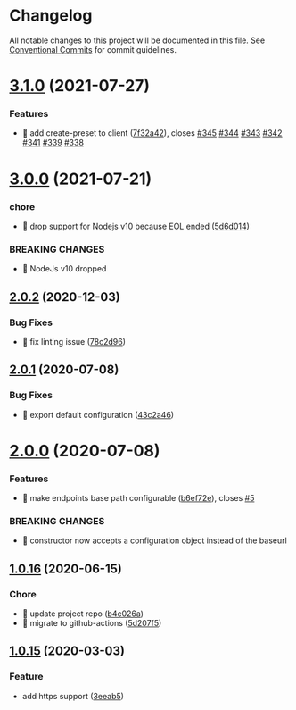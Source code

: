 # Changelog

All notable changes to this project will be documented in this file. See
[Conventional Commits](https://conventionalcommits.org) for commit guidelines.

# [3.1.0](https://github.com/ng-apimock/base-client/compare/v3.0.0...v3.1.0) (2021-07-27)


### Features

* 🎸 add create-preset to client ([7f32a42](https://github.com/ng-apimock/base-client/commit/7f32a42b9392f325b2bdf6a7974e81b8c084e8d4)), closes [#345](https://github.com/ng-apimock/base-client/issues/345) [#344](https://github.com/ng-apimock/base-client/issues/344) [#343](https://github.com/ng-apimock/base-client/issues/343) [#342](https://github.com/ng-apimock/base-client/issues/342) [#341](https://github.com/ng-apimock/base-client/issues/341) [#339](https://github.com/ng-apimock/base-client/issues/339) [#338](https://github.com/ng-apimock/base-client/issues/338)

# [3.0.0](https://github.com/ng-apimock/base-client/compare/v2.0.2...v3.0.0) (2021-07-21)


### chore

* 🤖 drop support for Nodejs v10 because EOL ended ([5d6d014](https://github.com/ng-apimock/base-client/commit/5d6d014783ead658fc5fa1cc69829eb6d812d73a))


### BREAKING CHANGES

* 🧨 NodeJs v10 dropped

## [2.0.2](https://github.com/ng-apimock/base-client/compare/v2.0.1...v2.0.2) (2020-12-03)


### Bug Fixes

* 💄 fix linting issue ([78c2d96](https://github.com/ng-apimock/base-client/commit/78c2d962e136ade1c106de346511a7be5e8278e7))

## [2.0.1](https://github.com/ng-apimock/base-client/compare/v2.0.0...v2.0.1) (2020-07-08)


### Bug Fixes

* 🐛 export default configuration ([43c2a46](https://github.com/ng-apimock/base-client/commit/43c2a46368355b7875602063f91f17aa17aba56a))

# [2.0.0](https://github.com/ng-apimock/base-client/compare/v1.0.16...v2.0.0) (2020-07-08)


### Features

* 🎸 make endpoints base path configurable ([b6ef72e](https://github.com/ng-apimock/base-client/commit/b6ef72e1c6b45e666da2ce5eb6c1d20022514a0b)), closes [#5](https://github.com/ng-apimock/base-client/issues/5)


### BREAKING CHANGES

* 🧨 constructor now accepts a configuration object instead of the baseurl

## [1.0.16](https://github.com/ng-apimock/base-client/compare/v1.0.15...v1.0.16) (2020-06-15)


### Chore
* 🤖 update project repo  ([b4c026a](https://github.com/ng-apimock/base-client/commit/b4c026a970a31cbc257a6ca2a2e4eab7e7a6a0a9))
* 🎡 migrate to github-actions ([5d207f5](https://github.com/ng-apimock/base-client/commit/5d207f5b177451c02829d7a30199795f7c697914))

## [1.0.15](https://github.com/ng-apimock/base-client/compare/v1.0.14...v1.0.15) (2020-03-03)

### Feature
* add https support ([3eeab5](https://github.com/ng-apimock/base-client/commit/3eeab54bbe8eb680c56f2a2751916129af57e55d))
